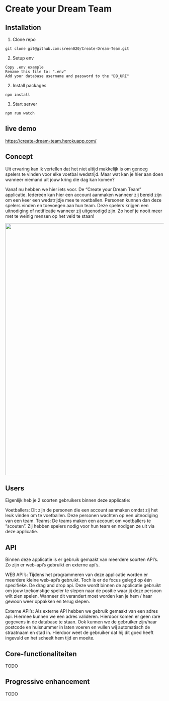 # Create your Dream Team

## Installation
1. Clone repo
```
git clone git@github.com:sreen020/Create-Dream-Team.git
```

2. Setup env
```
Copy .env example
Rename this file to: ".env"
Add your database username and password to the "DB_URI"
```

2. Install packages
```
npm install
```

3. Start server
```
npm run watch
```

## live demo
https://create-dream-team.herokuapp.com/

## Concept
Uit ervaring kan ik vertellen dat het niet altijd makkelijk is om genoeg spelers te vinden voor elke voetbal wedstrijd. Maar wat kan je hier aan doen wanneer niemand uit jouw kring die dag kan komen?

Vanaf nu hebben we hier iets voor. De “Create your Dream Team” applicatie. Iedereen kan hier een account aanmaken wanneer zij bereid zijn om een keer een wedstrijdje mee te voetballen. Personen kunnen dan deze spelers vinden en toevoegen aan hun team. Deze spelers krijgen een uitnodiging of notificatie wanneer zij uitgenodigd zijn. Zo hoef je nooit meer met te weinig mensen op het veld te staan!

<img src="https://i.imgur.com/ejIqpkq.png" width="800">

## Users
Eigenlijk heb je 2 soorten gebruikers binnen deze applicatie:

Voetballers: Dit zijn de personen die een account aanmaken omdat zij het leuk vinden om te voetballen. Deze personen wachten op een uitnodiging van een team.
Teams: De teams maken een account om voetballers te “scouten”. Zij hebben spelers nodig voor hun team en nodigen ze uit via deze applicatie.

## API
Binnen deze applicatie is er gebruik gemaakt van meerdere soorten API’s. Zo zijn er web-api’s gebruikt en externe api’s. 

WEB API’s: Tijdens het programmeren van deze applicatie worden er meerdere kleine web-api’s gebruikt. Toch is er de focus gelegd op één specifieke. De drag and drop api. Deze wordt binnen de applicatie gebruikt om jouw toekomstige speler te slepen naar de positie waar jij deze persoon wilt zien spelen. Wanneer dit verandert moet worden kan je hem / haar gewoon weer oppakken en terug slepen.

Externe API’s: Als externe API hebben we gebruik gemaakt van een adres api. Hiermee kunnen we een adres valideren. Hierdoor komen er geen rare gegevens in de database te staan. Ook kunnen we de gebruiker zijn/haar postcode en huisnummer in laten voeren en vullen wij automatisch de straatnaam en stad in. Hierdoor weet de gebruiker dat hij dit goed heeft ingevuld en het scheelt hem tijd en moeite.


## Core-functionaliteiten
TODO

## Progressive enhancement 
TODO
